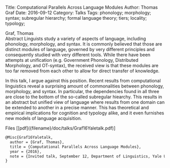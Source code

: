 Title: Computational Parallels Across Language Modules
Author: Thomas Graf
Date: 2016-09-12
Category: Talks
Tags: phonology; morphology; syntax; subregular hierarchy; formal language theory; tiers; locality; typology;

<div markdown class="authors">
Graf, Thomas
</div>

<div markdown class="abstract">
<span id="abstract-title">Abstract</span>
Linguists study a variety of aspects of language, including phonology, morphology, and syntax.
It is commonly believed that those are  distinct modules of language, governed by very different principles  and consequently studied with very different tools.
While there have been attempts at unification (e.g. Government Phonology, Distributed  Morphology, and OT-syntax), the received view is that these modules are too far removed from each other to allow for direct transfer of knowledge.

In this talk, I argue against this position.
Recent results from computational linguistics reveal a surprising amount of commonalities between phonology, morphology, and syntax.
In particular, the dependencies found in all three are close to the bottom of the so-called subregular hiearchy.
This results in an abstract but unified view of language where results from one domain can be extended to another in a precise manner.
This has theoretical and empirical implications for cognition and typology alike, and it even furnishes new models of language acquisition.
</div>

<div markdown class="files">
<span id="files-title">Files</span>
[[pdf]({filename}/doc/talks/Graf16Yaletalk.pdf)]
</div>

~~~latex
@Misc{Graf16Yaletalk,
  author = {Graf, Thomas},
  title = {Computational Parallels Across Language Modules},
  year = {2016},
  note = {Invited talk, September 12, Department of Linguistics, Yale University, New Haven, CT}
}
~~~
